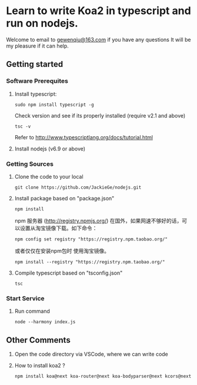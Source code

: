 # Learn to write Koa2 in typescript and run on nodejs. 

Welcome to email to gewenqiu@163.com if you have any questions It will be my pleasure if it can help.

## Getting started

### Software Prerequites

1. Install typescript:

   `sudo npm install typescript -g`

   Check version and see if its properly installed (require v2.1 and above)

   `tsc -v`
   
   Refer to http://www.typescriptlang.org/docs/tutorial.html

2. Install nodejs (v6.9 or above)

### Getting Sources

1. Clone the code to your local

   `git clone https://github.com/JackieGe/nodejs.git`

2. Install package based on "package.json"

   `npm install`

   npm 服务器 (http://registry.npmjs.org/) 在国外，如果网速不够好的话，可以设置从淘宝镜像下载。如下命令：

   `npm config set registry "https://registry.npm.taobao.org/"`

   或者仅仅在安装npm包时 使用淘宝镜像。

   `npm install --registry "https://registry.npm.taobao.org/"`

3. Compile typescript based on "tsconfig.json"
    
   `tsc`

### Start Service

1. Run command

   `node --harmony index.js`

## Other Comments

1. Open the code directory via VSCode, where we can write code

2. How to install koa2 ?

   `npm install koa@next koa-router@next koa-bodyparser@next kcors@next`
    